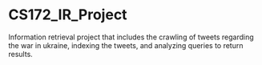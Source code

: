 # CS172_IR_Project
Information retrieval project that includes the crawling of tweets regarding the war in ukraine, indexing the tweets, and analyzing queries to return results.
